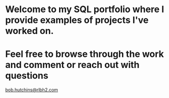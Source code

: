 # Welcome to my SQL portfolio where I provide examples of projects I've worked on. 
# Feel free to browse through the work and comment or reach out with questions
bob.hutchins@rlbh2.com
